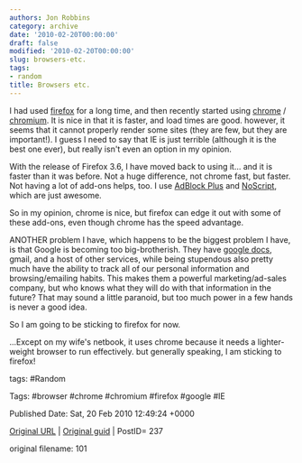```yaml
---
authors: Jon Robbins
category: archive
date: '2010-02-20T00:00:00'
draft: false
modified: '2010-02-20T00:00:00'
slug: browsers-etc.
tags:
- random
title: Browsers etc.
---
```


I had used [firefox](http://www.mozilla.com/firefox/) for a long time, and then recently started using [chrome](http://www.google.com/chrome) / [chromium](http://code.google.com/chromium/).  It is nice in that it is faster, and load times are good.  however, it seems that it cannot properly render some sites (they are few, but they are important!). I guess I need to say that IE is just terrible (although it is the best one ever), but really isn't even an option in my opinion.

 With the release of Firefox 3.6, I have moved back to using it... and it is faster than it was before.  Not a huge difference, not chrome  fast, but faster.  Not having a lot of add-ons helps, too.  I use [AdBlock Plus](http://adblockplus.org/) and [NoScript](http://noscript.net/), which are just awesome.

 So in my opinion, chrome is nice, but firefox can edge it out with some of these add-ons, even though chrome has the speed advantage.

 ANOTHER problem I have, which happens to be the biggest problem I have, is that Google is becoming too big-brotherish.  They have [google docs](http://docs.google.com/), gmail, and a host of other services, while being stupendous also pretty much have the ability to track all of our personal information and browsing/emailing habits.  This makes them a powerful marketing/ad-sales company, but who knows what they will do with that information in the future?  That may sound a little paranoid, but too much power in a few hands is never a good idea.

 So I am going to be sticking to firefox for now.

 ...Except on my wife's netbook, it uses chrome because it needs a lighter-weight browser to run effectively.  but generally speaking, I am sticking to firefox!

 



tags: #Random 

Tags:  #browser #chrome #chromium #firefox #google #IE 


Published Date: Sat, 20 Feb 2010 12:49:24 +0000 

[Original URL](http://factorq.net/2010/02/20/browsers-etc/) | [Original guid](http://factorq.net/?p=237) | PostID= 237

 original filename: 101
